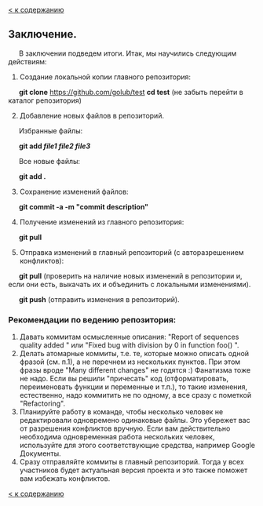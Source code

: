[< к содержанию](./readme.md)


## Заключение.

&ensp;
&#8194;
В заключении подведем итоги.
Итак, мы научились следующим действиям:

1. Создание локальной копии главного репозитория:

&ensp;
&#8194;
**git clone** https://github.com/golub/test
**cd test** 
(не забыть перейти в каталог репозитория)

2. Добавление новых файлов в репозиторий.

&ensp;
&#8194;
Избранные файлы:

&ensp;
&#8194;
**git add *file1 file2 file3***

&ensp;
&#8194;
Все новые файлы:

&ensp;
&#8194;
**git add .**

3. Сохранение изменений файлов:

&ensp;
&#8194;
**git commit -a -m "commit description"**

4. Получение изменений из главного репозитория:

&ensp;
&#8194;
**git pull**

5. Отправка изменений в главный репозиторий (с авторазрешением конфликтов):

&ensp;
&#8194;
**git pull** (проверить на наличие новых изменений в репозитории и, если
они есть, выкачать их и объединить с локальными изменениями).

&ensp;
&#8194;
**git push** (отправить изменения в репозиторий).

### **Рекомендации по ведению репозитория:**
1. Давать коммитам осмысленные описания: "Report of sequences quality added " или
"Fixed bug with division by 0 in function foo() ".
2. Делать атомарные коммиты, т.е. те, которые можно описать одной фразой (см.
п.1), а не перечнем из нескольких пунктов. При этом фразы вроде "Many different
changes" не годятся :) Фанатизма тоже не надо. Если вы решили "причесать" код
(отформатировать, переименовать функции и переменные и т.п.), то такие
изменения, естественно, надо коммитить не по одному, а все сразу с пометкой
"Refactoring".
3. Планируйте работу в команде, чтобы несколько человек не редактировали
одновремено одинаковые файлы. Это убережет вас от разрешения конфликтов
вручную. Если вам действительно необходима одновременная работа нескольких
человек, используйте для этого соответствующие средства, например Google
Документы.
4. Сразу отправляйте коммиты в главный репозиторий. Тогда у всех участников будет
актуальная версия проекта и это также поможет вам избежать конфликтов.

[< к содержанию](./readme.md)